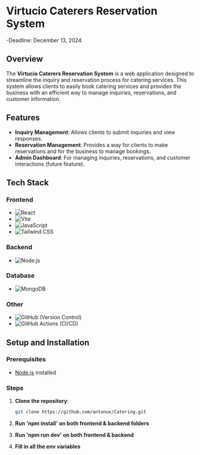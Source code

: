 # Virtucio Caterers Reservation System

-Deadline: December 13, 2024

## Overview
The **Virtucio Caterers Reservation System** is a web application designed to streamline the inquiry and reservation process for catering services. This system allows clients to easily book catering services and provides the business with an efficient way to manage inquiries, reservations, and customer information.

## Features
- **Inquiry Management**: Allows clients to submit inquiries and view responses.
- **Reservation Management**: Provides a way for clients to make reservations and for the business to manage bookings.
- **Admin Dashboard**: For managing inquiries, reservations, and customer interactions (future feature).

## Tech Stack

### Frontend
- ![React](https://img.shields.io/badge/React-20232A?style=for-the-badge&logo=react&logoColor=61DAFB)
- ![Vite](https://img.shields.io/badge/Vite-646CFF?style=for-the-badge&logo=vite&logoColor=FFD62E)
- ![JavaScript](https://img.shields.io/badge/JavaScript-F7DF1E?style=for-the-badge&logo=javascript&logoColor=black)
- ![Tailwind CSS](https://img.shields.io/badge/Tailwind_CSS-38B2AC?style=for-the-badge&logo=tailwind-css&logoColor=white)

### Backend
- ![Node.js](https://img.shields.io/badge/Node.js-339933?style=for-the-badge&logo=nodedotjs&logoColor=white)

### Database
- ![MongoDB](https://img.shields.io/badge/MongoDB-47A248?style=for-the-badge&logo=mongodb&logoColor=white)

### Other
- ![GitHub](https://img.shields.io/badge/GitHub-181717?style=for-the-badge&logo=github&logoColor=white) (Version Control)
- ![GitHub Actions](https://img.shields.io/badge/GitHub_Actions-2088FF?style=for-the-badge&logo=github-actions&logoColor=white) (CI/CD)

## Setup and Installation

### Prerequisites
- [Node.js](https://nodejs.org/) installed

### Steps
1. **Clone the repository**:
   ```bash
   git clone https://github.com/antonux/Catering.git

2. **Run 'npm install' on both frontend & backend folders**

3. **Run 'npm run dev' on both frontend & backend**

4. **Fill in all the env variables**

